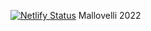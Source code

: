 [![Netlify Status](https://api.netlify.com/api/v1/badges/679ed1a6-b876-470d-8ecb-24752687a987/deploy-status)](https://app.netlify.com/sites/mallovelli/deploys)
Mallovelli 2022
